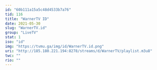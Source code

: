 ```yaml
---
id: "60b111a15a5c48d4533b7a76"
tid: 116
title: "WarnerTV ID"
date: 2021-05-30
slug: "WarnerTV.id"
group: "LiveTV"
stat: 1
iso: "id"
img: "https://tvmu.ga/img/id/WarnerTV.id.png"
uri: "http://185.180.221.194:8278/streams/d/WarnerTV/playlist.m3u8"
twc: ""
rio: ""
---
```


